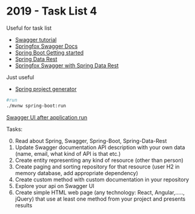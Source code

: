 # 2019 - Task List 4

Useful for task list
 - [Swagger tutorial](https://www.baeldung.com/swagger-2-documentation-for-spring-rest-api)
 - [Springfox Swagger Docs](https://springfox.github.io/springfox/docs/current/)
 - [Spring Boot Getting started](https://spring.io/guides/gs/spring-boot/)
 - [Spring Data Rest](https://spring.io/guides/gs/accessing-data-rest/)
 - [Springfox Swagger with Spring Data Rest](https://reflectoring.io/documenting-spring-data-rest-api-with-springfox/)
 
Just useful
 - [Spring project generator](https://start.spring.io/)

```bash
#run
./mvnw spring-boot:run
```


[Swagger UI after application run](http://localhost:8080/swagger-ui.html)


Tasks:

0. Read about Spring, Swagger, Spring-Boot, Spring-Data-Rest
1. Update Swagger documentation API description with your own data (name, email, what kind of API is that etc.)
2. Create entity representing any kind of resource (other than person)
3. Create paging and sorting repository for that resource (user H2 in memory database, add appropriate dependency)
4. Create custom method with custom documentation in your repository
5. Explore your api on Swagger UI
6. Create simple HTML web page (any technology: React, Angular,....., jQuery) that use at least one method from your project and presents results